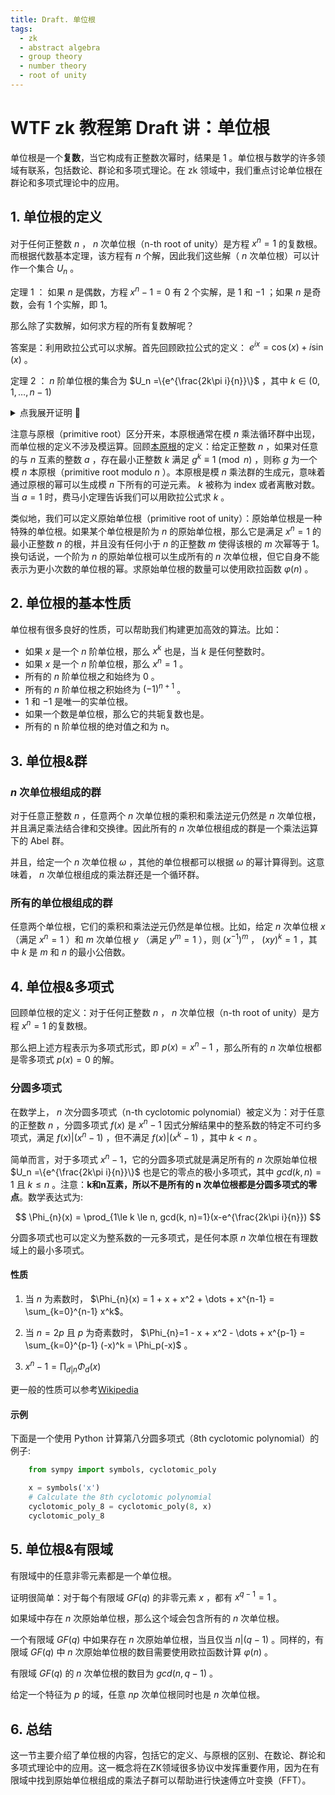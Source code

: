```yaml
---
title: Draft. 单位根
tags:
  - zk
  - abstract algebra
  - group theory
  - number theory
  - root of unity
---
```


# WTF zk 教程第 Draft 讲：单位根

单位根是一个**复数**，当它构成有正整数次幂时，结果是 $1$ 。单位根与数学的许多领域有联系，包括数论、群论和多项式理论。在 zk 领域中，我们重点讨论单位根在群论和多项式理论中的应用。

## 1. 单位根的定义

对于任何正整数 $n$ ， $n$ 次单位根（n-th root of unity）是方程 $x^n = 1$ 的复数根。而根据代数基本定理，该方程有 $n$ 个解，因此我们这些解（ $n$ 次单位根）可以计作一个集合 $U_n$ 。


定理 1 ： 如果 $n$ 是偶数，方程 $x^n - 1 = 0$ 有 $2$ 个实解，是 $1$ 和 $-1$ ；如果 $n$ 是奇数，会有 $1$ 个实解，即 $1$。 

那么除了实数解，如何求方程的所有复数解呢？

答案是：利用欧拉公式可以求解。首先回顾欧拉公式的定义： $e^{ix}=\cos(x) + i\sin(x)$ 。

定理 2 ： $n$ 阶单位根的集合为 $U_n =\{e^{\frac{2k\pi i}{n}}\}$ ，其中 $k \in (0, 1, \dots, n-1)$

<details><summary>点我展开证明 👀</summary>

根据欧拉公式，有 $e^{2\pi i} = cos(2\pi) + i\sin(2\pi) = 1$ 。令 $k$ 是任意正整数，则 $(e^{2\pi i})^{k} = 1^{k} = 1$ 。

而要求 $x^{n} = 1$ ，则有 $x^{n} = e^{2k\pi i}$ ，对等式两边同时取 $\frac{1}{n}$ 次幂，有 $x = e^{\frac{2k\pi i}{n}}$ 。

需要注意，当 $k > n$ 时，那么角度 $\frac{2k\pi}{n} = \frac{2(k-n)\pi}{n}$ 。

因此， $x^n = 1$ 有 $n$ 个不同的解，即 $\{e^{\frac{2k\pi i}{n}}\}$ ，其中 $k \in (0, 1, \dots, n-1)$ 。

</details>

注意与原根（primitive root）区分开来，本原根通常在模 $n$ 乘法循环群中出现，而单位根的定义不涉及模运算。回顾[本原根](https://github.com/WTFAcademy/WTF-zk/tree/main/17_Cyclic)的定义：给定正整数 $n$ ，如果对任意的与 $n$ 互素的整数 $a$ ，存在最小正整数 $k$ 满足 $g^{k}\equiv 1\pmod{n}$ ，则称 $g$ 为一个模 $n$ 本原根（primitive root modulo $n$ ）。本原根是模 $n$ 乘法群的生成元，意味着通过原根的幂可以生成模 $n$ 下所有的可逆元素。 $k$ 被称为 index 或者离散对数。当 $a=1$ 时，费马小定理告诉我们可以用欧拉公式求 $k$ 。

类似地，我们可以定义原始单位根（primitive root of unity）：原始单位根是一种特殊的单位根。如果某个单位根是阶为 $n$ 的原始单位根，那么它是满足 $x^n = 1$ 的最小正整数 $n$ 的根，并且没有任何小于 $n$ 的正整数 $m$ 使得该根的 $m$ 次幂等于 $1$。换句话说，一个阶为 $n$ 的原始单位根可以生成所有的 $n$ 次单位根，但它自身不能表示为更小次数的单位根的幂。求原始单位根的数量可以使用欧拉函数 $\varphi(n)$ 。

## 2. 单位根的基本性质

单位根有很多良好的性质，可以帮助我们构建更加高效的算法。比如：

- 如果 $x$ 是一个 $n$ 阶单位根，那么 $x^k$ 也是，当 $k$ 是任何整数时。
- 如果 $x$ 是一个 $n$ 阶单位根，那么 $x^n = 1$ 。
- 所有的 $n$ 阶单位根之和始终为 0 。
- 所有的 $n$ 阶单位根之积始终为 $(-1)^{n+1}$ 。
- $1$ 和 $-1$ 是唯一的实单位根。
- 如果一个数是单位根，那么它的共轭复数也是。
- 所有的 n 阶单位根的绝对值之和为 n。

## 3. 单位根&群

### $n$ 次单位根组成的群

对于任意正整数 $n$ ，任意两个 $n$ 次单位根的乘积和乘法逆元仍然是 $n$ 次单位根，并且满足乘法结合律和交换律。因此所有的 $n$ 次单位根组成的群是一个乘法运算下的 Abel 群。

并且，给定一个 $n$ 次单位根 $\omega$ ，其他的单位根都可以根据 $\omega$ 的幂计算得到。这意味着， $n$ 次单位根组成的乘法群还是一个循环群。

### 所有的单位根组成的群

任意两个单位根，它们的乘积和乘法逆元仍然是单位根。比如，给定 $n$ 次单位根 $x$ （满足 $x^n = 1$ ）和 $m$ 次单位根 $y$ （满足 $y^m = 1$ ），则 $(x^{-1})^{m}$ ， $(xy)^k=1$ ，其中 $k$ 是 $m$ 和 $n$ 的最小公倍数。

## 4. 单位根&多项式

回顾单位根的定义：对于任何正整数 $n$ ， $n$ 次单位根（n-th root of unity）是方程 $x^n = 1$ 的复数根。

那么把上述方程表示为多项式形式，即 $p(x)=x^n-1$ ，那么所有的 $n$ 次单位根都是零多项式 $p(x)=0$ 的解。

### 分圆多项式

在数学上， $n$ 次分圆多项式（n-th cyclotomic polynomial）被定义为：对于任意的正整数 $n$ ，分圆多项式 $f(x)$ 是 $x^n - 1$ 因式分解结果中的整系数的特定不可约多项式，满足 $f(x)|(x^n-1)$ ，但不满足 $f(x)|(x^k-1)$ ，其中 $k\lt n$ 。

简单而言，对于多项式 $x^n - 1$，它的分圆多项式就是满足所有的 $n$ 次原始单位根 $U_n =\{e^{\frac{2k\pi i}{n}}\}$ 也是它的零点的极小多项式，其中 $gcd(k, n)=1$ 且 $k\le n$  。注意：**k和n互素，所以不是所有的 n 次单位根都是分圆多项式的零点**。数学表达式为: 

$$
\Phi_{n}(x) = \prod_{1\le k \le n, gcd(k, n)=1}(x-e^{\frac{2k\pi i}{n}})
$$

分圆多项式也可以定义为整系数的一元多项式，是任何本原 $n$ 次单位根在有理数域上的最小多项式。

#### 性质
1. 当 $n$ 为素数时， $\Phi_{n}(x) = 1 + x + x^2 + \dots + x^{n-1} = \sum_{k=0}^{n-1} x^k$。

2. 当 $n=2p$ 且 $p$ 为奇素数时， $\Phi_{n}=1 - x + x^2 - \dots + x^{p-1} = \sum_{k=0}^{p-1} (-x)^k = \Phi_p(-x)$ 。

3. $x^n -  1 = \prod_{d|n} \Phi_d(x)$

更一般的性质可以参考[Wikipedia](https://en.wikipedia.org/wiki/Cyclotomic_polynomial)

#### 示例
下面是一个使用 Python 计算第八分圆多项式（8th cyclotomic polynomial）的例子:

```python
    from sympy import symbols, cyclotomic_poly

    x = symbols('x')
    # Calculate the 8th cyclotomic polynomial
    cyclotomic_poly_8 = cyclotomic_poly(8, x)
    cyclotomic_poly_8
```

## 5. 单位根&有限域

有限域中的任意非零元素都是一个单位根。

证明很简单：对于每个有限域 $GF(q)$ 的非零元素 $x$ ，都有 $x^{q-1} = 1$ 。

如果域中存在 $n$ 次原始单位根，那么这个域会包含所有的 $n$ 次单位根。

一个有限域 $GF(q)$ 中如果存在 $n$ 次原始单位根，当且仅当 $n|(q-1)$ 。同样的，有限域 $GF(q)$ 中 $n$ 次原始单位根的数目需要使用欧拉函数计算 $\varphi(n)$ 。

有限域 $GF(q)$ 的 $n$ 次单位根的数目为 $gcd(n, q-1)$ 。

给定一个特征为 $p$ 的域，任意 $np$ 次单位根同时也是 $n$ 次单位根。

## 6. 总结

这一节主要介绍了单位根的内容，包括它的定义、与原根的区别、在数论、群论和多项式理论中的应用。这一概念将在ZK领域很多协议中发挥重要作用，因为在有限域中找到原始单位根组成的乘法子群可以帮助进行快速傅立叶变换（FFT）。